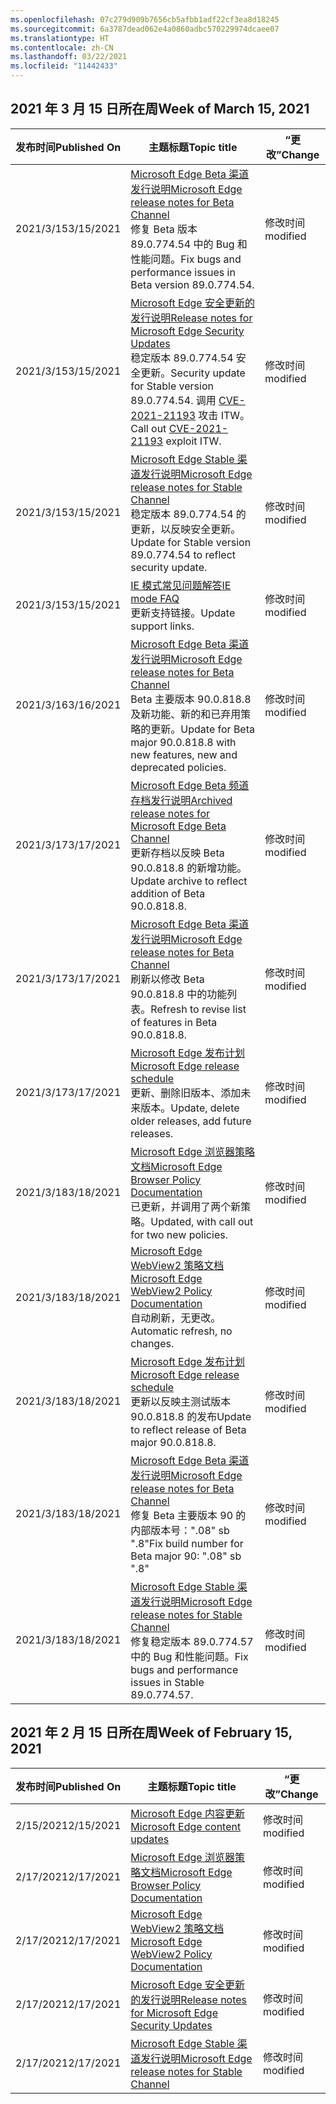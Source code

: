 ```yaml
---
ms.openlocfilehash: 07c279d909b7656cb5afbb1adf22cf3ea8d18245
ms.sourcegitcommit: 6a3787dead062e4a0860adbc570229974dcaee07
ms.translationtype: HT
ms.contentlocale: zh-CN
ms.lasthandoff: 03/22/2021
ms.locfileid: "11442433"
---
```

<!-- This file is generated automatically each week. Changes made to this file will be overwritten.-->




## <a name="week-of-march-15-2021"></a><span data-ttu-id="94b29-101">2021 年 3 月 15 日所在周</span><span class="sxs-lookup"><span data-stu-id="94b29-101">Week of March 15, 2021</span></span>


| <span data-ttu-id="94b29-102">发布时间</span><span class="sxs-lookup"><span data-stu-id="94b29-102">Published On</span></span> |<span data-ttu-id="94b29-103">主题标题</span><span class="sxs-lookup"><span data-stu-id="94b29-103">Topic title</span></span> | <span data-ttu-id="94b29-104">“更改”</span><span class="sxs-lookup"><span data-stu-id="94b29-104">Change</span></span> |
|------|------------|--------|
| <span data-ttu-id="94b29-105">2021/3/15</span><span class="sxs-lookup"><span data-stu-id="94b29-105">3/15/2021</span></span> | [<span data-ttu-id="94b29-106">Microsoft Edge Beta 渠道发行说明</span><span class="sxs-lookup"><span data-stu-id="94b29-106">Microsoft Edge release notes for Beta Channel</span></span>](/DeployEdge/microsoft-edge-relnote-beta-channel)<br><span data-ttu-id="94b29-107">修复 Beta 版本 89.0.774.54 中的 Bug 和性能问题。</span><span class="sxs-lookup"><span data-stu-id="94b29-107">Fix bugs and performance issues in Beta version 89.0.774.54.</span></span> | <span data-ttu-id="94b29-108">修改时间</span><span class="sxs-lookup"><span data-stu-id="94b29-108">modified</span></span> |
| <span data-ttu-id="94b29-109">2021/3/15</span><span class="sxs-lookup"><span data-stu-id="94b29-109">3/15/2021</span></span> | [<span data-ttu-id="94b29-110">Microsoft Edge 安全更新的发行说明</span><span class="sxs-lookup"><span data-stu-id="94b29-110">Release notes for Microsoft Edge Security Updates</span></span>](/DeployEdge/microsoft-edge-relnotes-security)<br><span data-ttu-id="94b29-111">稳定版本 89.0.774.54 安全更新。</span><span class="sxs-lookup"><span data-stu-id="94b29-111">Security update for Stable version 89.0.774.54.</span></span> <span data-ttu-id="94b29-112">调用 [CVE-2021-21193](https://msrc.microsoft.com/update-guide/vulnerability/CVE-2021-21193) 攻击 ITW。</span><span class="sxs-lookup"><span data-stu-id="94b29-112">Call out [CVE-2021-21193](https://msrc.microsoft.com/update-guide/vulnerability/CVE-2021-21193) exploit ITW.</span></span> | <span data-ttu-id="94b29-113">修改时间</span><span class="sxs-lookup"><span data-stu-id="94b29-113">modified</span></span> |
| <span data-ttu-id="94b29-114">2021/3/15</span><span class="sxs-lookup"><span data-stu-id="94b29-114">3/15/2021</span></span> | [<span data-ttu-id="94b29-115">Microsoft Edge Stable 渠道发行说明</span><span class="sxs-lookup"><span data-stu-id="94b29-115">Microsoft Edge release notes for Stable Channel</span></span>](/DeployEdge/microsoft-edge-relnote-stable-channel)<br><span data-ttu-id="94b29-116">稳定版本 89.0.774.54 的更新，以反映安全更新。</span><span class="sxs-lookup"><span data-stu-id="94b29-116">Update for Stable version 89.0.774.54 to reflect security update.</span></span> | <span data-ttu-id="94b29-117">修改时间</span><span class="sxs-lookup"><span data-stu-id="94b29-117">modified</span></span> |
| <span data-ttu-id="94b29-118">2021/3/15</span><span class="sxs-lookup"><span data-stu-id="94b29-118">3/15/2021</span></span> | [<span data-ttu-id="94b29-119">IE 模式常见问题解答</span><span class="sxs-lookup"><span data-stu-id="94b29-119">IE mode FAQ</span></span>](/DeployEdge/edge-ie-mode-faq)<br><span data-ttu-id="94b29-120">更新支持链接。</span><span class="sxs-lookup"><span data-stu-id="94b29-120">Update support links.</span></span> | <span data-ttu-id="94b29-121">修改时间</span><span class="sxs-lookup"><span data-stu-id="94b29-121">modified</span></span> |
| <span data-ttu-id="94b29-122">2021/3/16</span><span class="sxs-lookup"><span data-stu-id="94b29-122">3/16/2021</span></span> | [<span data-ttu-id="94b29-123">Microsoft Edge Beta 渠道发行说明</span><span class="sxs-lookup"><span data-stu-id="94b29-123">Microsoft Edge release notes for Beta Channel</span></span>](/DeployEdge/microsoft-edge-relnote-beta-channel)<br><span data-ttu-id="94b29-124">Beta 主要版本 90.0.818.8 及新功能、新的和已弃用策略的更新。</span><span class="sxs-lookup"><span data-stu-id="94b29-124">Update for Beta major 90.0.818.8 with new features, new and deprecated policies.</span></span> | <span data-ttu-id="94b29-125">修改时间</span><span class="sxs-lookup"><span data-stu-id="94b29-125">modified</span></span> |
| <span data-ttu-id="94b29-126">2021/3/17</span><span class="sxs-lookup"><span data-stu-id="94b29-126">3/17/2021</span></span> | [<span data-ttu-id="94b29-127">Microsoft Edge Beta 频道存档发行说明</span><span class="sxs-lookup"><span data-stu-id="94b29-127">Archived release notes for Microsoft Edge Beta Channel</span></span>](/DeployEdge/microsoft-edge-relnote-archive-beta-channel)<br><span data-ttu-id="94b29-128">更新存档以反映 Beta 90.0.818.8 的新增功能。</span><span class="sxs-lookup"><span data-stu-id="94b29-128">Update archive to reflect addition of Beta 90.0.818.8.</span></span> | <span data-ttu-id="94b29-129">修改时间</span><span class="sxs-lookup"><span data-stu-id="94b29-129">modified</span></span> |
| <span data-ttu-id="94b29-130">2021/3/17</span><span class="sxs-lookup"><span data-stu-id="94b29-130">3/17/2021</span></span> | [<span data-ttu-id="94b29-131">Microsoft Edge Beta 渠道发行说明</span><span class="sxs-lookup"><span data-stu-id="94b29-131">Microsoft Edge release notes for Beta Channel</span></span>](/DeployEdge/microsoft-edge-relnote-beta-channel)<br><span data-ttu-id="94b29-132">刷新以修改 Beta 90.0.818.8 中的功能列表。</span><span class="sxs-lookup"><span data-stu-id="94b29-132">Refresh to revise list of features in Beta 90.0.818.8.</span></span> | <span data-ttu-id="94b29-133">修改时间</span><span class="sxs-lookup"><span data-stu-id="94b29-133">modified</span></span> |
| <span data-ttu-id="94b29-134">2021/3/17</span><span class="sxs-lookup"><span data-stu-id="94b29-134">3/17/2021</span></span> | [<span data-ttu-id="94b29-135">Microsoft Edge 发布计划</span><span class="sxs-lookup"><span data-stu-id="94b29-135">Microsoft Edge release schedule</span></span>](/DeployEdge/microsoft-edge-release-schedule)<br><span data-ttu-id="94b29-136">更新、删除旧版本、添加未来版本。</span><span class="sxs-lookup"><span data-stu-id="94b29-136">Update, delete older releases, add future releases.</span></span> | <span data-ttu-id="94b29-137">修改时间</span><span class="sxs-lookup"><span data-stu-id="94b29-137">modified</span></span> |
| <span data-ttu-id="94b29-138">2021/3/18</span><span class="sxs-lookup"><span data-stu-id="94b29-138">3/18/2021</span></span> | [<span data-ttu-id="94b29-139">Microsoft Edge 浏览器策略文档</span><span class="sxs-lookup"><span data-stu-id="94b29-139">Microsoft Edge Browser Policy Documentation</span></span>](/DeployEdge/microsoft-edge-policies)<br><span data-ttu-id="94b29-140">已更新，并调用了两个新策略。</span><span class="sxs-lookup"><span data-stu-id="94b29-140">Updated, with call out for two new policies.</span></span> | <span data-ttu-id="94b29-141">修改时间</span><span class="sxs-lookup"><span data-stu-id="94b29-141">modified</span></span> |
| <span data-ttu-id="94b29-142">2021/3/18</span><span class="sxs-lookup"><span data-stu-id="94b29-142">3/18/2021</span></span> | [<span data-ttu-id="94b29-143">Microsoft Edge WebView2 策略文档</span><span class="sxs-lookup"><span data-stu-id="94b29-143">Microsoft Edge WebView2 Policy Documentation</span></span>](/DeployEdge/microsoft-edge-webview-policies)<br><span data-ttu-id="94b29-144">自动刷新，无更改。</span><span class="sxs-lookup"><span data-stu-id="94b29-144">Automatic refresh, no changes.</span></span> | <span data-ttu-id="94b29-145">修改时间</span><span class="sxs-lookup"><span data-stu-id="94b29-145">modified</span></span> |
| <span data-ttu-id="94b29-146">2021/3/18</span><span class="sxs-lookup"><span data-stu-id="94b29-146">3/18/2021</span></span> | [<span data-ttu-id="94b29-147">Microsoft Edge 发布计划</span><span class="sxs-lookup"><span data-stu-id="94b29-147">Microsoft Edge release schedule</span></span>](/DeployEdge/microsoft-edge-release-schedule)<br><span data-ttu-id="94b29-148">更新以反映主测试版本 90.0.818.8 的发布</span><span class="sxs-lookup"><span data-stu-id="94b29-148">Update to reflect release of Beta major 90.0.818.8.</span></span> | <span data-ttu-id="94b29-149">修改时间</span><span class="sxs-lookup"><span data-stu-id="94b29-149">modified</span></span> |
| <span data-ttu-id="94b29-150">2021/3/18</span><span class="sxs-lookup"><span data-stu-id="94b29-150">3/18/2021</span></span> | [<span data-ttu-id="94b29-151">Microsoft Edge Beta 渠道发行说明</span><span class="sxs-lookup"><span data-stu-id="94b29-151">Microsoft Edge release notes for Beta Channel</span></span>](/DeployEdge/microsoft-edge-relnote-beta-channel)<br><span data-ttu-id="94b29-152">修复 Beta 主要版本 90 的内部版本号：".08" sb ".8"</span><span class="sxs-lookup"><span data-stu-id="94b29-152">Fix build number for Beta major 90: ".08" sb ".8"</span></span> | <span data-ttu-id="94b29-153">修改时间</span><span class="sxs-lookup"><span data-stu-id="94b29-153">modified</span></span> |
| <span data-ttu-id="94b29-154">2021/3/18</span><span class="sxs-lookup"><span data-stu-id="94b29-154">3/18/2021</span></span> | [<span data-ttu-id="94b29-155">Microsoft Edge Stable 渠道发行说明</span><span class="sxs-lookup"><span data-stu-id="94b29-155">Microsoft Edge release notes for Stable Channel</span></span>](/DeployEdge/microsoft-edge-relnote-stable-channel)<br><span data-ttu-id="94b29-156">修复稳定版本 89.0.774.57 中的 Bug 和性能问题。</span><span class="sxs-lookup"><span data-stu-id="94b29-156">Fix bugs and performance issues in Stable 89.0.774.57.</span></span> | <span data-ttu-id="94b29-157">修改时间</span><span class="sxs-lookup"><span data-stu-id="94b29-157">modified</span></span> |

## <a name="week-of-february-15-2021"></a><span data-ttu-id="94b29-158">2021 年 2 月 15 日所在周</span><span class="sxs-lookup"><span data-stu-id="94b29-158">Week of February 15, 2021</span></span>


| <span data-ttu-id="94b29-159">发布时间</span><span class="sxs-lookup"><span data-stu-id="94b29-159">Published On</span></span> |<span data-ttu-id="94b29-160">主题标题</span><span class="sxs-lookup"><span data-stu-id="94b29-160">Topic title</span></span> | <span data-ttu-id="94b29-161">“更改”</span><span class="sxs-lookup"><span data-stu-id="94b29-161">Change</span></span> |
|------|------------|--------|
| <span data-ttu-id="94b29-162">2/15/2021</span><span class="sxs-lookup"><span data-stu-id="94b29-162">2/15/2021</span></span> | [<span data-ttu-id="94b29-163">Microsoft Edge 内容更新</span><span class="sxs-lookup"><span data-stu-id="94b29-163">Microsoft Edge content updates</span></span>](/DeployEdge/microsoft-edge-content-updates) | <span data-ttu-id="94b29-164">修改时间</span><span class="sxs-lookup"><span data-stu-id="94b29-164">modified</span></span> |
| <span data-ttu-id="94b29-165">2/17/2021</span><span class="sxs-lookup"><span data-stu-id="94b29-165">2/17/2021</span></span> | [<span data-ttu-id="94b29-166">Microsoft Edge 浏览器策略文档</span><span class="sxs-lookup"><span data-stu-id="94b29-166">Microsoft Edge Browser Policy Documentation</span></span>](/DeployEdge/microsoft-edge-policies) | <span data-ttu-id="94b29-167">修改时间</span><span class="sxs-lookup"><span data-stu-id="94b29-167">modified</span></span> |
| <span data-ttu-id="94b29-168">2/17/2021</span><span class="sxs-lookup"><span data-stu-id="94b29-168">2/17/2021</span></span> | [<span data-ttu-id="94b29-169">Microsoft Edge WebView2 策略文档</span><span class="sxs-lookup"><span data-stu-id="94b29-169">Microsoft Edge WebView2 Policy Documentation</span></span>](/DeployEdge/microsoft-edge-webview-policies) | <span data-ttu-id="94b29-170">修改时间</span><span class="sxs-lookup"><span data-stu-id="94b29-170">modified</span></span> |
| <span data-ttu-id="94b29-171">2/17/2021</span><span class="sxs-lookup"><span data-stu-id="94b29-171">2/17/2021</span></span> | [<span data-ttu-id="94b29-172">Microsoft Edge 安全更新的发行说明</span><span class="sxs-lookup"><span data-stu-id="94b29-172">Release notes for Microsoft Edge Security Updates</span></span>](/DeployEdge/microsoft-edge-relnotes-security) | <span data-ttu-id="94b29-173">修改时间</span><span class="sxs-lookup"><span data-stu-id="94b29-173">modified</span></span> |
| <span data-ttu-id="94b29-174">2/17/2021</span><span class="sxs-lookup"><span data-stu-id="94b29-174">2/17/2021</span></span> | [<span data-ttu-id="94b29-175">Microsoft Edge Stable 渠道发行说明</span><span class="sxs-lookup"><span data-stu-id="94b29-175">Microsoft Edge release notes for Stable Channel</span></span>](/DeployEdge/microsoft-edge-relnote-stable-channel) | <span data-ttu-id="94b29-176">修改时间</span><span class="sxs-lookup"><span data-stu-id="94b29-176">modified</span></span> |
